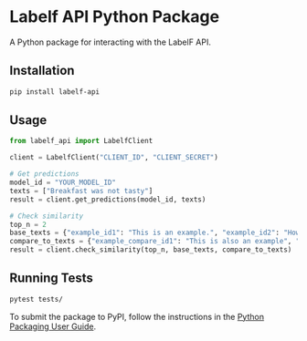 # Labelf API Python Package

A Python package for interacting with the LabelF API.

## Installation

```bash
pip install labelf-api
```

## Usage

```python
from labelf_api import LabelfClient

client = LabelfClient("CLIENT_ID", "CLIENT_SECRET")

# Get predictions
model_id = "YOUR_MODEL_ID"
texts = ["Breakfast was not tasty"]
result = client.get_predictions(model_id, texts)

# Check similarity
top_n = 2
base_texts = {"example_id1": "This is an example.", "example_id2": "How are you?"}
compare_to_texts = {"example_compare_id1": "This is also an example", "example_compare_id2": "Airplanes are cool"}
result = client.check_similarity(top_n, base_texts, compare_to_texts)
```

## Running Tests

```bash
pytest tests/
```


To submit the package to PyPI, follow the instructions in the [Python Packaging User Guide](https://packaging.python.org/tutorials/packaging-projects/).